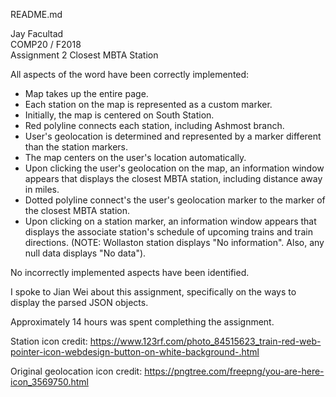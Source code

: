 README.md  

Jay Facultad  
COMP20 / F2018  
Assignment 2 Closest MBTA Station  

All aspects of the word have been correctly implemented:  
- Map takes up the entire page.
- Each station on the map is represented as a custom marker.
- Initially, the map is centered on South Station.
- Red polyline connects each station, including Ashmost branch.
- User's geolocation is determined and represented by a marker different than the station markers.
- The map centers on the user's location automatically.
- Upon clicking the user's geolocation on the map, an information window appears that displays the closest MBTA station, including distance away in miles.
- Dotted polyline connect's the user's geolocation marker to the marker of the closest MBTA station.
- Upon clicking on a station marker, an information window appears that displays the associate station's schedule of upcoming trains and train directions.  (NOTE: Wollaston station displays "No information".  Also, any null data displays "No data").

No incorrectly implemented aspects have been identified.  

I spoke to Jian Wei about this assignment, specifically on the ways to display the parsed JSON objects.  

Approximately 14 hours was spent complething the assignment.  

Station icon credit: https://www.123rf.com/photo_84515623_train-red-web-pointer-icon-webdesign-button-on-white-background-.html  

Original geolocation icon credit: https://pngtree.com/freepng/you-are-here-icon_3569750.html  
